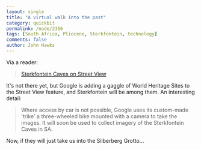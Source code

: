 ```yaml
---
layout: single 
title: "A virtual walk into the past" 
category: quickbit
permalink: /node/2356
tags: [South Africa, Pliocene, Sterkfontein, technology] 
comments: false 
author: John Hawks 
---
```


Via a reader: 

<blockquote><a href="http://www.itweb.co.za/index.php?option=com_content&view=article&id=28752:sterkfontein-caves-on-street-view&catid=49:audio-visual">Sterkfontein Caves on Street View</a></blockquote>

It's not there yet, but Google is adding a gaggle of World Heritage Sites to the Street View feature, and Sterkfontein will be among them. An interesting detail:

<blockquote>Where access by car is not possible, Google uses its custom-made 'trike'  a three-wheeled bike mounted with a camera  to take the images. It will soon be used to collect imagery of the Sterkfontein Caves in SA.</blockquote>

Now, if they will just take us into the Silberberg Grotto...

